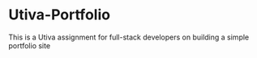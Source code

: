 # Utiva-Portfolio
This is a Utiva assignment for full-stack developers on building a simple portfolio site
